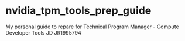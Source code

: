 # nvidia_tpm_tools_prep_guide
 My personal guide to repare for Technical Program Manager - Compute Developer Tools JD JR1995794
